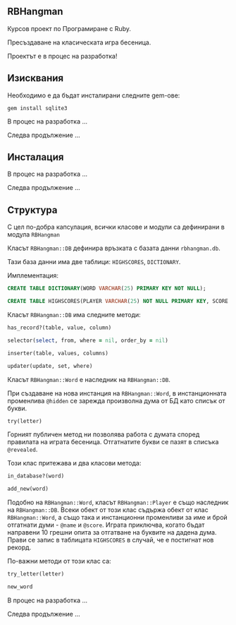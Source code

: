 ## RBHangman

Курсов проект по Програмиране с Ruby.

Пресъздаване на класическата игра бесеница.

Проектът е в процес на разработка!

## Изисквания

Необходимо е да бъдат инсталирани следните gem-ове:

`gem install sqlite3`


В процес на разработка ...

Следва продължение ...

## Инсталация

В процес на разработка ...

Следва продължение ...


## Структура

С цел по-добра капсулация, всички класове и модули са дефинирани в модула `RBHangman`

Класът `RBHangman::DB` дефинира връзката с базата данни `rbhangman.db`. 


Тази база данни има две таблици: `HIGHSCORES`, `DICTIONARY`.

Имплементация: 

```SQL
CREATE TABLE DICTIONARY(WORD VARCHAR(25) PRIMARY KEY NOT NULL);
```
```SQL
CREATE TABLE HIGHSCORES(PLAYER VARCHAR(25) NOT NULL PRIMARY KEY, SCORE INTEGER NOT NULL);
```

Класът `RBHangman::DB` има следните методи:

```ruby
has_record?(table, value, column)

selector(select, from, where = nil, order_by = nil)

inserter(table, values, columns)

updater(update, set, where)
```

Класът `RBHangman::Word` е наследник на `RBHangman::DB`.

При създаване на нова инстанция на `RBHangman::Word`, в инстанционната променлива `@hidden` се зарежда произволна дума от БД като списък от букви.
 
```ruby
try(letter)
```

Горният публичен метод ни позволява работа с думата според правилата на играта бесеница. Отгатнатите букви се пазят в списъка `@revealed`.

Този клас притежава и два класови метода: 

```ruby
in_database?(word)

add_new(word)
```

Подобно на `RBHangman::Word`, класът `RBHangman::Player` е също наследник на `RBHangman::DB`. Всеки обект от този клас съдържа обект от клас `RBHangman::Word`, а също така и инстанционни променливи за име и брой отгатнати думи - `@name` и `@score`. Играта приключва, когато бъдат направени 10 грешни опита за отгатване на буквите на дадена дума. Прави се запис в таблицата `HIGHSCORES` в случай, че е постигнат нов рекорд.

По-важни методи от този клас са:

```ruby
try_letter(letter)

new_word
```








В процес на разработка ...

Следва продължение ...



